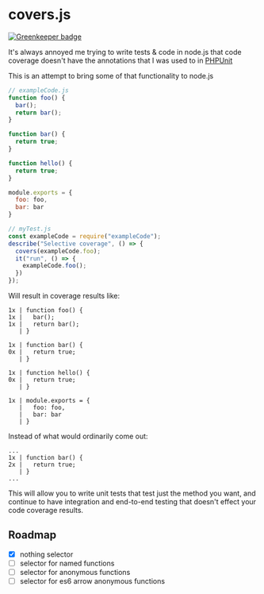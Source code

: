 # covers.js

[![Greenkeeper badge](https://badges.greenkeeper.io/chrisns/covers.svg)](https://greenkeeper.io/)

It's always annoyed me trying to write tests & code in node.js that code coverage doesn't have the annotations that I was used to in [PHPUnit](https://phpunit.de/manual/current/en/appendixes.annotations.html#appendixes.annotations.covers)

This is an attempt to bring some of that functionality to node.js


```javascript
// exampleCode.js
function foo() {
  bar();
  return bar();
}

function bar() {
  return true;
}

function hello() {
  return true;
}

module.exports = {
  foo: foo,
  bar: bar
}
```

```javascript
// myTest.js
const exampleCode = require("exampleCode");
describe("Selective coverage", () => {
  covers(exampleCode.foo);
  it("run", () => {
    exampleCode.foo();
  })
});
```

Will result in coverage results like:
```
1x | function foo() {
1x |   bar();
1x |   return bar();
   | }

1x | function bar() {
0x |   return true;
   | }

1x | function hello() {
0x |   return true;
   | }

1x | module.exports = {
   |   foo: foo,
   |   bar: bar
   | }
```

Instead of what would ordinarily come out:
```
...
1x | function bar() {
2x |   return true;
   | }
...
```


This will allow you to write unit tests that test just the method you want, and continue to have integration and end-to-end testing that doesn't effect your code coverage results.

## Roadmap
- [x] nothing selector
- [ ] selector for named functions
- [ ] selector for anonymous functions
- [ ] selector for es6 arrow anonymous functions
